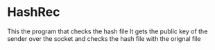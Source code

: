 # HashRec

This the program that checks the hash file 
It gets the public key of the sender over the socket and checks the hash file with the orignal file 
